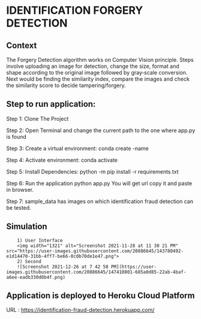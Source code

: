 # IDENTIFICATION FORGERY DETECTION

## Context
The Forgery Detection algorithm works on Computer Vision principle. Steps involve uploading an image for detection, change the size, format
and shape according to the original image followed by gray‑scale conversion. Next would be finding the similarity index, compare the images
and check the similarity score to decide tampering/forgery.


## Step to run application:

Step 1:	Clone The Project

Step 2: Open Terminal and change the current path to the one where app.py is found

Step 3: Create a virtual environment: conda create -name <environment name>

Step 4: Activate environment: conda activate <environment name>

Step 5: Install Dependencies: python -m pip install -r requirements.txt

Step 6: Run the application python app.py You will get url copy it and paste in browser.
        
Step 7: sample_data has images on which identification fraud detection can be tested.
        
## Simulation
        1) User Interface
        <img width="1321" alt="Screenshot 2021-11-28 at 11 30 21 PM" src="https://user-images.githubusercontent.com/20886645/143780492-e1d14470-31bb-4ff7-be66-0c0b70de1e47.png">
        2) Second
        ![Screenshot 2021-12-26 at 7 42 58 PM](https://user-images.githubusercontent.com/20886645/147410801-685a0d85-22ab-4baf-a6ee-eadb330d0b4f.png)

        
## Application is deployed to Heroku Cloud Platform 

URL : https://identification-fraud-detection.herokuapp.com/ 
